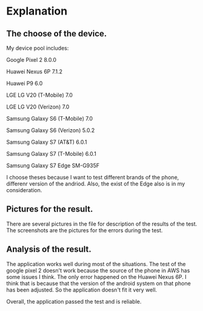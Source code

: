 # Explanation 

## The choose of the device.

My device pool includes:

Google Pixel 2 8.0.0

Huawei Nexus 6P 7.1.2

Huawei P9 6.0

LGE LG V20 (T-Mobile) 7.0

LGE LG V20 (Verizon) 7.0

Samsung Galaxy S6 (T-Mobile) 7.0

Samsung Galaxy S6 (Verizon) 5.0.2

Samsung Galaxy S7 (AT&T) 6.0.1

Samsung Galaxy S7 (T-Mobile) 6.0.1

Samsung Galaxy S7 Edge SM-G935F

I choose theses because I want to test different brands of the phone, differenr version of the andriod. Also, the exist of the Edge also is in my consideration.

## Pictures for the result.

There are several pictures in the file for description of the results of the test. The screenshots are the pictures for the errors during the test.

## Analysis of the result.

The application works well during most of the situations. The test of the google pixel 2 doesn't work because the source of the phone in AWS has some issues I think. The only error happened on the Huawei Nexus 6P. I think that is because that the version of the android system on that phone has been adjusted. So the application doesn't fit it very well.

Overall, the application passed the test and is reliable.
